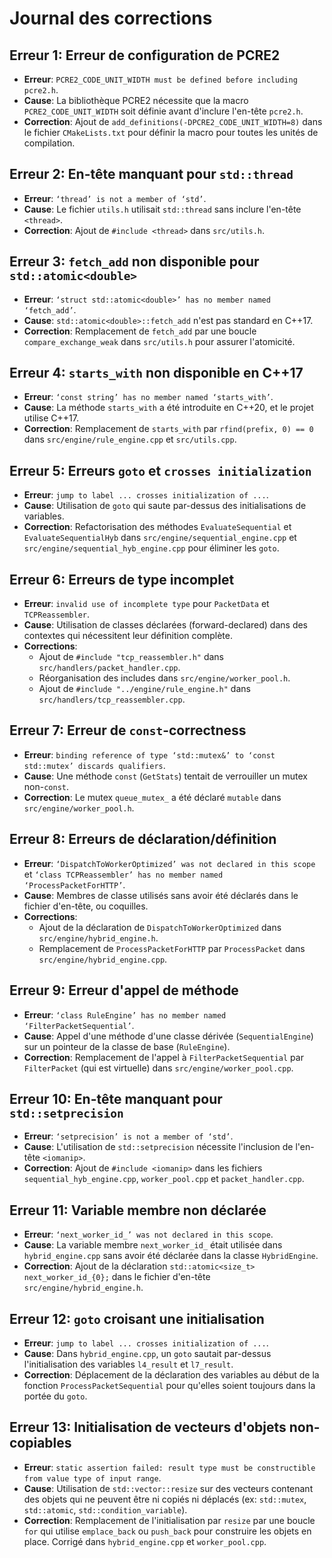 # Journal des corrections

## Erreur 1: Erreur de configuration de PCRE2

- **Erreur**: `PCRE2_CODE_UNIT_WIDTH must be defined before including pcre2.h`.
- **Cause**: La bibliothèque PCRE2 nécessite que la macro `PCRE2_CODE_UNIT_WIDTH` soit définie avant d'inclure l'en-tête `pcre2.h`.
- **Correction**: Ajout de `add_definitions(-DPCRE2_CODE_UNIT_WIDTH=8)` dans le fichier `CMakeLists.txt` pour définir la macro pour toutes les unités de compilation.

## Erreur 2: En-tête manquant pour `std::thread`

- **Erreur**: `‘thread’ is not a member of ‘std’`.
- **Cause**: Le fichier `utils.h` utilisait `std::thread` sans inclure l'en-tête `<thread>`.
- **Correction**: Ajout de `#include <thread>` dans `src/utils.h`.

## Erreur 3: `fetch_add` non disponible pour `std::atomic<double>`

- **Erreur**: `‘struct std::atomic<double>’ has no member named ‘fetch_add’`.
- **Cause**: `std::atomic<double>::fetch_add` n'est pas standard en C++17.
- **Correction**: Remplacement de `fetch_add` par une boucle `compare_exchange_weak` dans `src/utils.h` pour assurer l'atomicité.

## Erreur 4: `starts_with` non disponible en C++17

- **Erreur**: `‘const string’ has no member named ‘starts_with’`.
- **Cause**: La méthode `starts_with` a été introduite en C++20, et le projet utilise C++17.
- **Correction**: Remplacement de `starts_with` par `rfind(prefix, 0) == 0` dans `src/engine/rule_engine.cpp` et `src/utils.cpp`.

## Erreur 5: Erreurs `goto` et `crosses initialization`

- **Erreur**: `jump to label ... crosses initialization of ...`.
- **Cause**: Utilisation de `goto` qui saute par-dessus des initialisations de variables.
- **Correction**: Refactorisation des méthodes `EvaluateSequential` et `EvaluateSequentialHyb` dans `src/engine/sequential_engine.cpp` et `src/engine/sequential_hyb_engine.cpp` pour éliminer les `goto`.

## Erreur 6: Erreurs de type incomplet

- **Erreur**: `invalid use of incomplete type` pour `PacketData` et `TCPReassembler`.
- **Cause**: Utilisation de classes déclarées (forward-declared) dans des contextes qui nécessitent leur définition complète.
- **Corrections**:
    - Ajout de `#include "tcp_reassembler.h"` dans `src/handlers/packet_handler.cpp`.
    - Réorganisation des includes dans `src/engine/worker_pool.h`.
    - Ajout de `#include "../engine/rule_engine.h"` dans `src/handlers/tcp_reassembler.cpp`.

## Erreur 7: Erreur de `const`-correctness

- **Erreur**: `binding reference of type ‘std::mutex&’ to ‘const std::mutex’ discards qualifiers`.
- **Cause**: Une méthode `const` (`GetStats`) tentait de verrouiller un mutex non-`const`.
- **Correction**: Le mutex `queue_mutex_` a été déclaré `mutable` dans `src/engine/worker_pool.h`.

## Erreur 8: Erreurs de déclaration/définition

- **Erreur**: `‘DispatchToWorkerOptimized’ was not declared in this scope` et `‘class TCPReassembler’ has no member named ‘ProcessPacketForHTTP’`.
- **Cause**: Membres de classe utilisés sans avoir été déclarés dans le fichier d'en-tête, ou coquilles.
- **Corrections**:
    - Ajout de la déclaration de `DispatchToWorkerOptimized` dans `src/engine/hybrid_engine.h`.
    - Remplacement de `ProcessPacketForHTTP` par `ProcessPacket` dans `src/engine/hybrid_engine.cpp`.

## Erreur 9: Erreur d'appel de méthode

- **Erreur**: `‘class RuleEngine’ has no member named ‘FilterPacketSequential’`.
- **Cause**: Appel d'une méthode d'une classe dérivée (`SequentialEngine`) sur un pointeur de la classe de base (`RuleEngine`).
- **Correction**: Remplacement de l'appel à `FilterPacketSequential` par `FilterPacket` (qui est virtuelle) dans `src/engine/worker_pool.cpp`.

## Erreur 10: En-tête manquant pour `std::setprecision`

- **Erreur**: `‘setprecision’ is not a member of ‘std’`.
- **Cause**: L'utilisation de `std::setprecision` nécessite l'inclusion de l'en-tête `<iomanip>`.
- **Correction**: Ajout de `#include <iomanip>` dans les fichiers `sequential_hyb_engine.cpp`, `worker_pool.cpp` et `packet_handler.cpp`.

## Erreur 11: Variable membre non déclarée

- **Erreur**: `‘next_worker_id_’ was not declared in this scope`.
- **Cause**: La variable membre `next_worker_id_` était utilisée dans `hybrid_engine.cpp` sans avoir été déclarée dans la classe `HybridEngine`.
- **Correction**: Ajout de la déclaration `std::atomic<size_t> next_worker_id_{0};` dans le fichier d'en-tête `src/engine/hybrid_engine.h`.

## Erreur 12: `goto` croisant une initialisation

- **Erreur**: `jump to label ... crosses initialization of ...`.
- **Cause**: Dans `hybrid_engine.cpp`, un `goto` sautait par-dessus l'initialisation des variables `l4_result` et `l7_result`.
- **Correction**: Déplacement de la déclaration des variables au début de la fonction `ProcessPacketSequential` pour qu'elles soient toujours dans la portée du `goto`.

## Erreur 13: Initialisation de vecteurs d'objets non-copiables

- **Erreur**: `static assertion failed: result type must be constructible from value type of input range`.
- **Cause**: Utilisation de `std::vector::resize` sur des vecteurs contenant des objets qui ne peuvent être ni copiés ni déplacés (ex: `std::mutex`, `std::atomic`, `std::condition_variable`).
- **Correction**: Remplacement de l'initialisation par `resize` par une boucle `for` qui utilise `emplace_back` ou `push_back` pour construire les objets en place. Corrigé dans `hybrid_engine.cpp` et `worker_pool.cpp`.